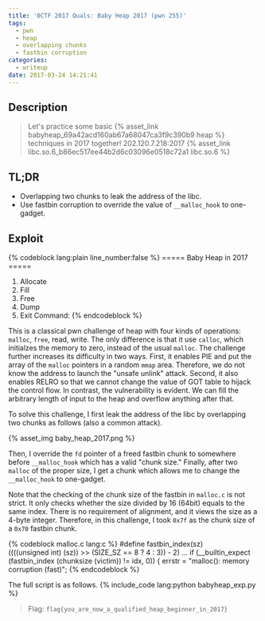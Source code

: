 ```yaml
---
title: '0CTF 2017 Quals: Baby Heap 2017 (pwn 255)'
tags:
  - pwn
  - heap
  - overlapping chunks
  - fastbin corruption
categories:
  - writeup
date: 2017-03-24 14:21:41
---
```



## Description
> Let's practice some basic {% asset_link babyheap_69a42acd160ab67a68047ca3f9c390b9 heap %} techniques in 2017 together!
> 202.120.7.218:2017
> {% asset_link libc.so.6_b86ec517ee44b2d6c03096e0518c72a1 libc.so.6 %}

## TL;DR
- Overlapping two chunks to leak the address of the libc.
- Use fastbin corruption to override the value of `__malloc_hook` to one-gadget.

## Exploit

{% codeblock lang:plain line_number:false %}
===== Baby Heap in 2017 =====
1. Allocate
2. Fill
3. Free
4. Dump
5. Exit
Command:
{% endcodeblock %}

This is a classical pwn challenge of heap with four kinds of operations: `malloc`, `free`, read, write. The only difference is that it use `calloc`, which initialzes the memory to zero, instead of the usual `malloc`. The challenge further increases its difficulty in two ways. First, it enables PIE and put the array of the `malloc` pointers in a random `mmap` area. Therefore, we do not know the address to launch the "unsafe unlink" attack. Second, it also enables RELRO so that we cannot change the value of GOT table to hijack the control flow. In contrast, the vulnerability is evident. We can fill the arbitrary length of input to the heap and overflow anything after that.

To solve this challenge, I first leak the address of the libc by overlapping two chunks as follows (also a common attack).

{% asset_img baby_heap_2017.png %}

Then, I override the `fd` pointer of a freed fastbin chunk to somewhere before `__malloc_hook` which has a valid "chunk size." Finally, after two `malloc` of the proper size, I get a chunk which allows me to change the `__malloc_hook` to one-gadget.

Note that the checking of the chunk size of the fastbin in `malloc.c` is not strict. It only checks whether the size divided by 16 (64bit) equals to the same index. There is no requirement of alignment, and it views the size as a 4-byte integer. Therefore, in this challenge, I took `0x7f` as the chunk size of a `0x70` fastbin chunk.

{% codeblock malloc.c lang:c %}
#define fastbin_index(sz) \
  ((((unsigned int) (sz)) >> (SIZE_SZ == 8 ? 4 : 3)) - 2)
...
if (__builtin_expect (fastbin_index (chunksize (victim)) != idx, 0))
  {
    errstr = "malloc(): memory corruption (fast)";
{% endcodeblock %}

The full script is as follows.
{% include_code lang:python babyheap_exp.py %}

> Flag: `flag{you_are_now_a_qualified_heap_beginner_in_2017}`
